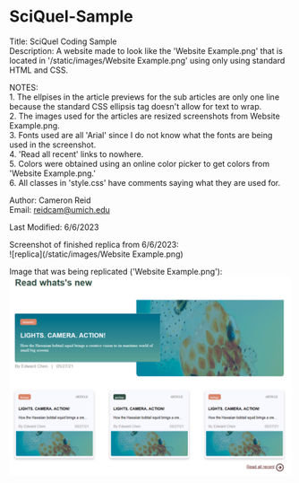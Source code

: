 # SciQuel-Sample
Title: SciQuel Coding Sample\
Description: A website made to look like the 'Website Example.png'
that is located in '/static/images/Website Example.png' using
only using standard HTML and CSS.

NOTES:\
    1. The ellpises in the article previews for the sub articles are only one line
       because the standard CSS ellipsis tag doesn't allow for text to wrap.\
    2. The images used for the articles are resized screenshots from Website Example.png.\
    3. Fonts used are all 'Arial' since I do not know what the fonts are being used in the screenshot.\
    4. 'Read all recent' links to nowhere.\
    5. Colors were obtained using an online color picker to get colors from 'Website Example.png.'\
    6. All classes in 'style.css' have comments saying what they are used for.

Author: Cameron Reid\
Email: reidcam@umich.edu

Last Modified: 6/6/2023

Screenshot of finished replica from 6/6/2023:\
![replica](/static/images/Website Example.png)

Image that was being replicated ('Website Example.png'):\
![finished](/static/images/Finished_Screenshot.png)